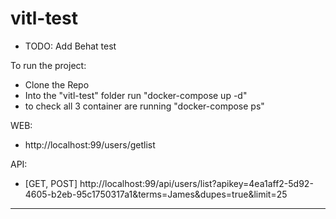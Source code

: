 # vitl-test

* TODO: Add Behat test

To run the project:
- Clone the Repo
- Into the "vitl-test" folder run "docker-compose up -d"
- to check all 3 container are running "docker-compose ps"

WEB:
- http://localhost:99/users/getlist

API:
- [GET, POST] http://localhost:99/api/users/list?apikey=4ea1aff2-5d92-4605-b2eb-95c1750317a1&terms=James&dupes=true&limit=25

***